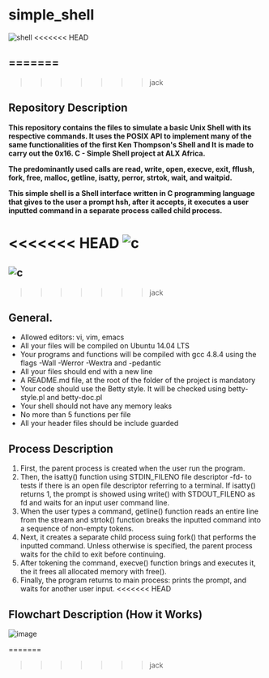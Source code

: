 # simple_shell

![shell](https://camo.githubusercontent.com/8888ae74076afce3ac6d78de0bba2c9c2039412ed8f51d33b5e3a61712cf2406/68747470733a2f2f63646e2e73686f706966792e636f6d2f732f66696c65732f312f303230342f343130342f70726f64756374732f32303138303531372d32303138303531372d50313236303631345f363030782e6a70673f763d31353238353036333538)
<<<<<<< HEAD

=======
---
>>>>>>> jack

## Repository Description

**This repository contains the files to simulate a basic Unix Shell with its respective commands. It uses the POSIX API to implement many of the same functionalities of the first Ken Thompson's Shell and It is made to carry out the 0x16. C - Simple Shell project at ALX Africa.**

**The predominantly used calls are read, write, open, execve, exit, fflush, fork, free, malloc, getline, isatty, perror, strtok, wait, and waitpid.**

**This simple shell is a Shell interface written in C programming language that gives to the user a prompt hsh, after it accepts, it executes a user inputted command in a separate process called child process.**


<<<<<<< HEAD
![c](https://camo.githubusercontent.com/4f0a611698513d0e276aa4bf9345ffe9fa05197036105d372e2d88ade23fc135/68747470733a2f2f7365656b6c6f676f2e636f6d2f696d616765732f432f632d70726f6772616d6d696e672d6c616e67756167652d6c6f676f2d394233324430313742312d7365656b6c6f676f2e636f6d2e706e67) 
=======
![c](https://camo.githubusercontent.com/4f0a611698513d0e276aa4bf9345ffe9fa05197036105d372e2d88ade23fc135/68747470733a2f2f7365656b6c6f676f2e636f6d2f696d616765732f432f632d70726f6772616d6d696e672d6c616e67756167652d6c6f676f2d394233324430313742312d7365656b6c6f676f2e636f6d2e706e67)
--- 
>>>>>>> jack

## General. 

* Allowed editors: vi, vim, emacs
* All your files will be compiled on Ubuntu 14.04 LTS
* Your programs and functions will be compiled with gcc 4.8.4 using the flags -Wall -Werror -Wextra and -pedantic
* All your files should end with a new line
* A README.md file, at the root of the folder of the project is mandatory
* Your code should use the Betty style. It will be checked using betty-style.pl and betty-doc.pl
* Your shell should not have any memory leaks
* No more than 5 functions per file
* All your header files should be include guarded

## Process Description
1. First, the parent process is created when the user run the program.
2. Then, the isatty() function using STDIN_FILENO file descriptor -fd- to tests if there is an open file descriptor referring to a terminal. If isatty() returns 1, the prompt is showed using write() with STDOUT_FILENO as fd and waits for an input user command line.
3. When the user types a command, getline() function reads an entire line from the stream and strtok() function breaks the inputted command into a sequence of non-empty tokens.
4. Next, it creates a separate child process suing fork() that performs the inputted command. Unless otherwise is specified, the parent process waits for the child to exit before continuing.
5. After tokening the command, execve() function brings and executes it, the it frees all allocated memory with free().
6. Finally, the program returns to main process: prints the prompt, and waits for another user input.
<<<<<<< HEAD

## Flowchart Description (How it Works)

![image](https://github.com/Ritapossible/simple_shell/assets/124313160/c7b4be67-9d5d-4d1b-9867-4e19e7865224)

=======
>>>>>>> jack
